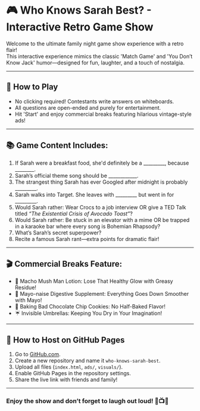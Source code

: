
# 🎮 Who Knows Sarah Best? - Interactive Retro Game Show

Welcome to the ultimate family night game show experience with a retro flair!  
This interactive experience mimics the classic 'Match Game' and 'You Don’t Know Jack' humor—designed for fun, laughter, and a touch of nostalgia.

---

## 🚀 How to Play
- No clicking required! Contestants write answers on whiteboards.
- All questions are open-ended and purely for entertainment.
- Hit 'Start' and enjoy commercial breaks featuring hilarious vintage-style ads!

---

## 📚 Game Content Includes:
1. If Sarah were a breakfast food, she'd definitely be a _________, because ________.
2. Sarah’s official theme song should be ____________.
3. The strangest thing Sarah has ever Googled after midnight is probably _________.
4. Sarah walks into Target. She leaves with _________ but went in for _________.
5. Would Sarah rather: Wear Crocs to a job interview OR give a TED Talk titled *“The Existential Crisis of Avocado Toast”*?
6. Would Sarah rather: Be stuck in an elevator with a mime OR be trapped in a karaoke bar where every song is Bohemian Rhapsody?
7. What’s Sarah’s secret superpower?
8. Recite a famous Sarah rant—extra points for dramatic flair!

---

## 🎬 Commercial Breaks Feature:
- 🧴 Macho Mush Man Lotion: Lose That Healthy Glow with Greasy Residue!
- 🥄 Mayo-naise Digestive Supplement: Everything Goes Down Smoother with Mayo!
- 🍪 Baking Bad Chocolate Chip Cookies: No Half-Baked Flavor!
- ☔ Invisible Umbrellas: Keeping You Dry in Your Imagination!

---

## 📖 How to Host on GitHub Pages
1. Go to [GitHub.com](https://github.com).
2. Create a new repository and name it `who-knows-sarah-best`.
3. Upload all files (`index.html`, `ads/`, `visuals/`).
4. Enable GitHub Pages in the repository settings.
5. Share the live link with friends and family!

---

### Enjoy the show and don’t forget to laugh out loud! 🎉📺✨

